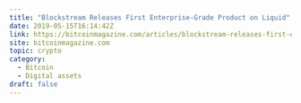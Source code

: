 ```yaml
---
title: "Blockstream Releases First Enterprise-Grade Product on Liquid"
date: 2019-05-15T16:14:42Z
link: https://bitcoinmagazine.com/articles/blockstream-releases-first-enterprise-grade-product-liquid/?utm_medium=RSS&utm_source=hune
site: bitcoinmagazine.com
topic: crypto
category:
  - Bitcoin
  - Digital assets
draft: false
---
```

